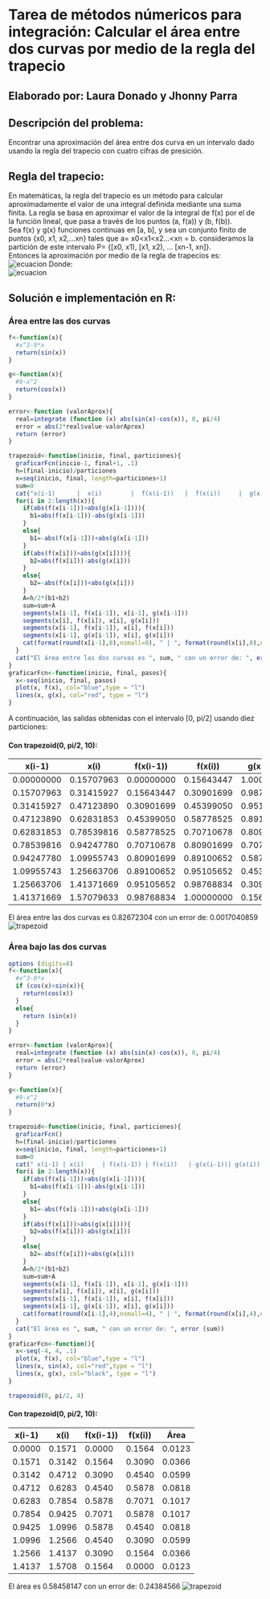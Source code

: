# Tarea de métodos númericos para integración: Calcular el área entre dos curvas por medio de la regla del trapecio
## Elaborado por: Laura Donado y Jhonny Parra


## Descripción del problema:

Encontrar una aproximación del área entre dos curva en un intervalo dado usando la regla del trapecio con cuatro cifras de presición.

## Regla del trapecio:

En matemáticas, la regla del trapecio es un método para calcular aproximadamente el valor de una integral definida mediante una suma finita. 
La regla se basa en aproximar el valor de la integral de f(x) por el de la función lineal, que pasa a través de los puntos (a, f(a)) y (b, f(b)).  
Sea f(x) y g(x) funciones continuas en [a, b], y sea un conjunto finito de puntos {x0, x1, x2,...xn} tales que a= x0<x1<x2...<xn = b.
consideramos la partición de este intervalo P=  {[x0, x1), [x1, x2), ... [xn-1, xn]}.  
Entonces la aproximación por medio de la regla de trapecios es:  
![ecuacion](https://latex.codecogs.com/gif.latex?\int_{a}^{b}&space;f(x)&space;\approx&space;\frac{\Delta&space;x}{2}(\sum_{k=1}^{N}&space;({f(x_{k-1})&plus;f(x_k)})))  
Donde:  
![ecuacion](https://latex.codecogs.com/gif.latex?\Delta&space;x=\frac{b-a}{n})  

## Solución e implementación en R:
### Área entre las dos curvas
```r
f<-function(x){
  #x^3-9*x
  return(sin(x))
}

g<-function(x){
  #9-x^2
  return(cos(x))
}

error<-function (valorAprox){
  real=integrate (function (x) abs(sin(x)-cos(x)), 0, pi/4)
  error = abs(2*real$value-valorAprox)
  return (error)
}

trapezoid<-function(inicio, final, particiones){
  graficarFcn(inicio-1, final+1, .1)
  h=(final-inicio)/particiones
  x=seq(inicio, final, length=particiones+1)
  sum=0
  cat("x(i-1)      |  x(i)        |  f(x(i-1))   |  f(x(i))     |  g(x(i-1))   |  g(x(i))     |  Área\n")
  for(i in 2:length(x)){
    if(abs(f(x[i-1]))>abs(g(x[i-1]))){
      b1=abs(f(x[i-1]))-abs(g(x[i-1]))
    }
    else{
      b1=-abs(f(x[i-1]))+abs(g(x[i-1]))
    }
    if(abs(f(x[i]))>abs(g(x[i]))){
      b2=abs(f(x[i]))-abs(g(x[i]))
    }
    else{
      b2=-abs(f(x[i]))+abs(g(x[i]))
    }
    A=h/2*(b1+b2)
    sum=sum+A
    segments(x[i-1], f(x[i-1]), x[i-1], g(x[i-1]))
    segments(x[i], f(x[i]), x[i], g(x[i]))
    segments(x[i-1], f(x[i-1]), x[i], f(x[i]))
    segments(x[i-1], g(x[i-1]), x[i], g(x[i]))
    cat(format(round(x[i-1],8),nsmall=8), " | ", format(round(x[i],8),nsmall=8), " | ", format(round(f(x[i-1]),8),nsmall=8), " | ", format(round(f(x[i]),8),nsmall=8)," | ", format(round(g(x[i-1]),8),nsmall=8), " | ", format(round(g(x[i]),8),nsmall=8), " | ", format(round(A,8),nsmall=8), "\n")
  }
  cat("El área entre las dos curvas es ", sum, " con un error de: ", error (sum))
} 
graficarFcn<-function(inicio, final, pasos){
  x<-seq(inicio, final, pasos)
  plot(x, f(x), col="blue",type = "l")
  lines(x, g(x), col="red", type = "l")
}
```


A continuación, las salidas obtenidas con el intervalo [0, pi/2] usando diez particiones:

#### Con trapezoid(0, pi/2, 10):  
|x(i-1)   | x(i)      | f(x(i-1))  | f(x(i))  | g(x(i-1))  | g(x(i))  | Área|
| ------------ | ------------ | ------------ | ------------ | ------------ | ------------ | ------------ |
|0.00000000  |  0.15707963  |  0.00000000  |  0.15643447  |  1.00000000  |  0.98768834  |  0.14382634 |
|0.15707963  |  0.31415927  |  0.15643447  |  0.30901699  |  0.98768834  |  0.95105652  |  0.11571219 |
|0.31415927  |  0.47123890  |  0.30901699  |  0.45399050  |  0.95105652  |  0.89100652  |  0.08474882 |
|0.47123890  |  0.62831853  |  0.45399050  |  0.58778525  |  0.89100652  |  0.80901699  |  0.05169866 |
|0.62831853  |  0.78539816  |  0.58778525  |  0.70710678  |  0.80901699  |  0.70710678  |  0.01737550 |
|0.78539816  |  0.94247780  |  0.70710678  |  0.80901699  |  0.70710678  |  0.58778525  |  0.01737550 |
|0.94247780  |  1.09955743  |  0.80901699  |  0.89100652  |  0.58778525  |  0.45399050  |  0.05169866 |
|1.09955743  |  1.25663706  |  0.89100652  |  0.95105652  |  0.45399050  |  0.30901699  |  0.08474882 |
|1.25663706  |  1.41371669  |  0.95105652  |  0.98768834  |  0.30901699  |  0.15643447  |  0.11571219 |
|1.41371669  |  1.57079633  |  0.98768834  |  1.00000000  |  0.15643447  |  0.00000000  |  0.14382634  |  

El área entre las dos curvas es  0.82672304  con un error de:  0.0017040859  
![trapezoid](https://github.com/donadol/analisis_numerico_1826/blob/master/Talleres%20y%20Tareas/Derivadas%20e%20Integrales/trapezoid1.png)  

### Área bajo las dos curvas
```r
options (digits=8)
f<-function(x){
  #x^3-9*x
  if (cos(x)<sin(x)){
    return(cos(x))
  }
  else{
    return (sin(x))
  }
}

error<-function (valorAprox){
  real=integrate (function (x) abs(sin(x)-cos(x)), 0, pi/4)
  error = abs(2*real$value-valorAprox)
  return (error)
}

g<-function(x){
  #9-x^2
  return(0*x)
}

trapezoid<-function(inicio, final, particiones){
  graficarFcn()
  h=(final-inicio)/particiones
  x=seq(inicio, final, length=particiones+1)
  sum=0
  cat(" x(i-1) | x(i)     | f(x(i-1)) | f(x(i))   | g(x(i-1))| g(x(i))  | Área\n")
  for(i in 2:length(x)){
    if(abs(f(x[i-1]))>abs(g(x[i-1]))){
      b1=abs(f(x[i-1]))-abs(g(x[i-1]))
    }
    else{
      b1=-abs(f(x[i-1]))+abs(g(x[i-1]))
    }
    if(abs(f(x[i]))>abs(g(x[i]))){
      b2=abs(f(x[i]))-abs(g(x[i]))
    }
    else{
      b2=-abs(f(x[i]))+abs(g(x[i]))
    }
    A=h/2*(b1+b2)
    sum=sum+A
    segments(x[i-1], f(x[i-1]), x[i-1], g(x[i-1]))
    segments(x[i], f(x[i]), x[i], g(x[i]))
    segments(x[i-1], f(x[i-1]), x[i], f(x[i]))
    segments(x[i-1], g(x[i-1]), x[i], g(x[i]))
    cat(format(round(x[i-1],4),nsmall=4), " | ", format(round(x[i],4),nsmall=4), " | ", format(round(f(x[i-1]),4),nsmall=4), " | ", format(round(f(x[i]),4),nsmall=4)," | ", format(round(g(x[i-1]),4),nsmall=4), " | ", format(round(g(x[i]),4),nsmall=4), " | ", format(round(A,4),nsmall=4), "\n")
  }
  cat("El área es ", sum, " con un error de: ", error (sum))
} 
graficarFcn<-function(){
  x<-seq(-4, 4, .1)
  plot(x, f(x), col="blue",type = "l")
  lines(x, sin(x), col="red",type = "l")
  lines(x, g(x), col="black", type = "l")
}

trapezoid(0, pi/2, 4)
```
#### Con trapezoid(0, pi/2, 10):  
|x(i-1)   | x(i)      | f(x(i-1))  | f(x(i))  | Área|
| ------------ | ------------ | ------------ | ------------ | ------------ | 
|0.0000  |  0.1571  |  0.0000  |  0.1564  |  0.0123 |
|0.1571  |  0.3142  |  0.1564  |  0.3090  |  0.0366 |
|0.3142  |  0.4712  |  0.3090  |  0.4540  |  0.0599 |
|0.4712  |  0.6283  |  0.4540  |  0.5878  |  0.0818 |
|0.6283  |  0.7854  |  0.5878  |  0.7071  |  0.1017 |
|0.7854  |  0.9425  |  0.7071  |  0.5878  |  0.1017 |
|0.9425  |  1.0996  |  0.5878  |  0.4540  |  0.0818 |
|1.0996  |  1.2566  |  0.4540  |  0.3090  |  0.0599 |
|1.2566  |  1.4137  |  0.3090  |  0.1564  |  0.0366 |
|1.4137  |  1.5708  |  0.1564  |  0.0000  |  0.0123 |
  
El área es  0.58458147  con un error de:  0.24384566
![trapezoid](https://github.com/donadol/analisis_numerico_1826/blob/master/Talleres%20y%20Tareas/Derivadas%20e%20Integrales/trapezoid2.png)  
